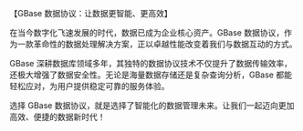 【GBase 数据协议：让数据更智能、更高效】

在当今数字化飞速发展的时代，数据已成为企业核心资产。GBase 数据协议，作为一款革命性的数据处理解决方案，正以卓越性能改变着我们与数据互动的方式。

GBase 深耕数据库领域多年，其独特的数据协议技术不仅提升了数据传输效率，还极大增强了数据安全性。无论是海量数据存储还是复杂查询分析，GBase 都能轻松应对，为用户提供稳定可靠的服务体验。

选择 GBase 数据协议，就是选择了智能化的数据管理未来。让我们一起迈向更加高效、便捷的数据新时代！